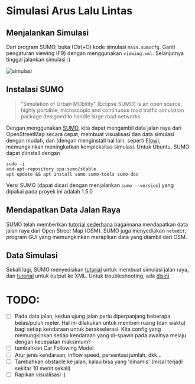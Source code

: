 # Simulasi Arus Lalu Lintas

## Menjalankan Simulasi
Dari program SUMO, buka (Ctrl+O) kode simulasi `main.sumocfg`. Ganti pengaturan viewing (F9) dengan menggunakan `viewing.xml`. Selanjutnya tinggal jalankan simulasi :)

![simulasi](screenshot.png')

## Instalasi SUMO
> "Simulation of Urban MObility" (Eclipse SUMO) is an open source, highly portable, microscopic and continuous road traffic simulation package designed to handle large road networks.

Dengan menggunakan [SUMO](https://sumo.dlr.de/docs/), kita dapat mengambil data jalan raya dari OpenStreetMap secara cepat, membuat visualisasi dan data simulasi dengan mudah, dan (dengan menginstall hal lain, seperti [Flow](https://github.com/flow-project/flow)), memungkinkan meningkatkan kompleksitas simulasi. Untuk Ubuntu, SUMO dapat diinstall dengan
```
sudo -i
add-apt-repository ppa:sumo/stable
apt update && apt install sumo sumo-tools sumo-doc
```

Versi SUMO (dapat dicari dengan menjalankan `sumo --version`) yang dipakai pada proyek ini adalah 1.5.0


## Mendapatkan Data Jalan Raya
SUMO telah memberikan [tutorial sederhana]((https://sumo.dlr.de/docs/Tutorials/OSMWebWizard.html)) bagaimana mendapatkan data jalan raya dari Open Street Map (OSM). SUMO juga menyediakan `netedit`, program GUI yang memungkinkan merapikan data yang diambil dari OSM.


## Data Simulasi
Sekali lagi, SUMO menyediakan [tutorial](https://sumo.dlr.de/docs/Tutorials/Autobahn.html) untuk membuat simulasi jalan raya, dan [tutorial](https://sumo.dlr.de/docs/Simulation/Output/RawDump.html) untuk output ke XML. Untuk troubleshooting, ada [disini](https://sourceforge.net/p/sumo/mailman/message/35758310/).



# TODO:
- [ ] Pada data jalan, kedua ujung jalan perlu diperpanjang beberapa belas/puluh meter. Hal ini dilakukan untuk memberi ruang (dan waktu) bagi setiap kendaraan untuk berakselerasi. Kita config yang memungkinkan setiap kendaraan yang di-spawn pada awalnya melaju dengan kecepatan maksimum?
- [ ] tambahkan Car Following Model
- [ ] Atur jenis kendaraan; inflow speed, persentasi jumlah, dkk...
- [ ] Tambahkan obstacle ke jalan, kalau bisa yang 'dinamis' (misal terjadi sekitar 10 menit sekali)
- [ ] Rapikan visualisasi :)
